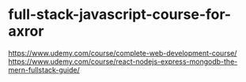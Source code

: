 # full-stack-javascript-course-for-axror


https://www.udemy.com/course/complete-web-development-course/
https://www.udemy.com/course/react-nodejs-express-mongodb-the-mern-fullstack-guide/
